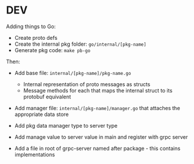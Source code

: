# DEV 

Adding things to Go:

- Create proto defs
- Create the internal pkg folder: `go/internal/[pkg-name]`
- Generate pkg code: `make pb-go`

Then:

- Add base file: `internal/[pkg-name]/pkg-name.go`
  - Internal representation of proto messages as structs
  - Message methods for each that maps the internal struct to its protobuf equivalent  

- Add manager file: `internal/[pkg-name]/manager.go` that attaches the appropriate data store


- Add pkg data manager type to server type 
- Add manage value to server value in main and register with grpc server
- Add a file in root of grpc-server named after package - this contains implementations 


